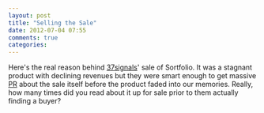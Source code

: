 ```yaml
---
layout: post
title: "Selling the Sale"
date: 2012-07-04 07:55
comments: true
categories: 
---
```


Here's the real reason behind [37signals](http://37signals.com/)' sale of Sortfolio. It was a stagnant product with declining revenues but they were smart enough to get massive [PR](http://www.inc.com/magazine/201207/jason-fried/when-to-kill-a-product.html) about the sale itself before the product faded into our memories. Really, how many times did you read about it up for sale prior to them actually finding a buyer?
